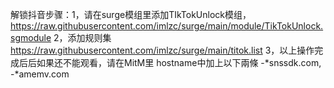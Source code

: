 解锁抖音步骤：1，请在surge模组里添加TIkTokUnlock模组，https://raw.githubusercontent.com/imlzc/surge/main/module/TikTokUnlock.sgmodule
             2，添加规则集  https://raw.githubusercontent.com/imlzc/surge/main/titok.list
             3，以上操作完成后后如果还不能观看，请在MitM里 hostname中加上以下兩條
               -*snssdk.com, -*amemv.com
               
               

